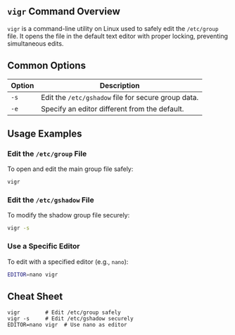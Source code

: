 ## `vigr` Command Overview

`vigr` is a command-line utility on Linux used to safely edit the `/etc/group` file. It opens the file in the default text editor with proper locking, preventing simultaneous edits.

## Common Options

| Option  | Description                                    |
|---------|------------------------------------------------|
| `-s`    | Edit the `/etc/gshadow` file for secure group data. |
| `-e`    | Specify an editor different from the default.   |

## Usage Examples

### Edit the `/etc/group` File
To open and edit the main group file safely:
```bash
vigr
```

### Edit the `/etc/gshadow` File
To modify the shadow group file securely:
```bash
vigr -s
```

### Use a Specific Editor
To edit with a specified editor (e.g., `nano`):
```bash
EDITOR=nano vigr
```

## Cheat Sheet

```plaintext
vigr        # Edit /etc/group safely
vigr -s     # Edit /etc/gshadow securely
EDITOR=nano vigr  # Use nano as editor
```
